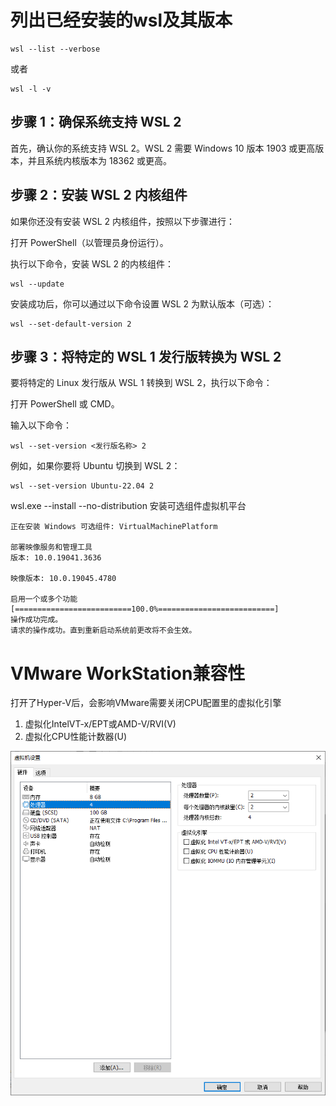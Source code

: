 # 列出已经安装的wsl及其版本

```
wsl --list --verbose
```

或者

```
wsl -l -v
```


## 步骤 1：确保系统支持 WSL 2

首先，确认你的系统支持 WSL 2。WSL 2 需要 Windows 10 版本 1903 或更高版本，并且系统内核版本为 18362 或更高。

## 步骤 2：安装 WSL 2 内核组件
如果你还没有安装 WSL 2 内核组件，按照以下步骤进行：

打开 PowerShell（以管理员身份运行）。

执行以下命令，安装 WSL 2 的内核组件：
```
wsl --update
```
安装成功后，你可以通过以下命令设置 WSL 2 为默认版本（可选）：
```
wsl --set-default-version 2
```

## 步骤 3：将特定的 WSL 1 发行版转换为 WSL 2
要将特定的 Linux 发行版从 WSL 1 转换到 WSL 2，执行以下命令：

打开 PowerShell 或 CMD。

输入以下命令：
```
wsl --set-version <发行版名称> 2
```
例如，如果你要将 Ubuntu 切换到 WSL 2：
```
wsl --set-version Ubuntu-22.04 2
```

wsl.exe --install --no-distribution 安装可选组件虚拟机平台

```
正在安装 Windows 可选组件: VirtualMachinePlatform

部署映像服务和管理工具
版本: 10.0.19041.3636

映像版本: 10.0.19045.4780

启用一个或多个功能
[==========================100.0%==========================]
操作成功完成。
请求的操作成功。直到重新启动系统前更改将不会生效。
```

# VMware WorkStation兼容性
打开了Hyper-V后，会影响VMware需要关闭CPU配置里的虚拟化引擎
1. 虚拟化IntelVT-x/EPT或AMD-V/RVI(V)
2. 虚拟化CPU性能计数器(U)

![alt text](image.png)

